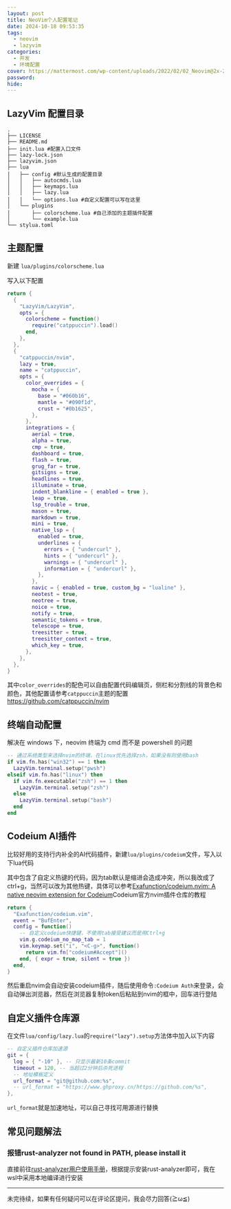 ```yaml
---
layout: post
title: NeoVim个人配置笔记
date: 2024-10-18 09:53:35
tags:
  - neovim
  - lazyvim
categories:
  - 开发
  - 环境配置
cover: https://mattermost.com/wp-content/uploads/2022/02/02_Neovim@2x-2048x1072.png
password:
hide:
---
```


## LazyVim 配置目录

```shell
.
├── LICENSE
├── README.md
├── init.lua #配置入口文件
├── lazy-lock.json
├── lazyvim.json
├── lua
│   ├── config #默认生成的配置目录
│   │   ├── autocmds.lua
│   │   ├── keymaps.lua
│   │   ├── lazy.lua
│   │   └── options.lua #自定义配置可以写在这里
│   └── plugins
│       ├── colorscheme.lua #自己添加的主题插件配置
│       └── example.lua
└── stylua.toml

```

<!-- more -->

## 主题配置

新建 `lua/plugins/colorscheme.lua`

写入以下配置

```lua
return {
  {
    "LazyVim/LazyVim",
    opts = {
      colorscheme = function()
        require("catppuccin").load()
      end,
    },
  },
  {
    "catppuccin/nvim",
    lazy = true,
    name = "catppuccin",
    opts = {
      color_overrides = {
        mocha = {
          base = "#060b16",
          mantle = "#090f1d",
          crust = "#0b1625",
        },
      },
      integrations = {
        aerial = true,
        alpha = true,
        cmp = true,
        dashboard = true,
        flash = true,
        grug_far = true,
        gitsigns = true,
        headlines = true,
        illuminate = true,
        indent_blankline = { enabled = true },
        leap = true,
        lsp_trouble = true,
        mason = true,
        markdown = true,
        mini = true,
        native_lsp = {
          enabled = true,
          underlines = {
            errors = { "undercurl" },
            hints = { "undercurl" },
            warnings = { "undercurl" },
            information = { "undercurl" },
          },
        },
        navic = { enabled = true, custom_bg = "lualine" },
        neotest = true,
        neotree = true,
        noice = true,
        notify = true,
        semantic_tokens = true,
        telescope = true,
        treesitter = true,
        treesitter_context = true,
        which_key = true,
      },
    },
  },
}

```

其中`color_overrides`的配色可以自由配置代码编辑页，侧栏和分割线的背景色和颜色，其他配置请参考`catppuccin`主题的配置<https://github.com/catppuccin/nvim>

## 终端自动配置

解决在 windows 下，neovim 终端为 cmd 而不是 powershell 的问题

```lua
-- 通过系统类型来选择nvim的终端，在linux优先选择zsh，如果没有则使用bash
if vim.fn.has("win32") == 1 then
  LazyVim.terminal.setup("pwsh")
elseif vim.fn.has("linux") then
  if vim.fn.executable("zsh") == 1 then
    LazyVim.terminal.setup("zsh")
  else
    LazyVim.terminal.setup("bash")
  end
end
```

## Codeium AI插件

比较好用的支持行内补全的AI代码插件，新建`lua/plugins/codeium`文件，写入以下lua代码

其中包含了自定义热键的代码，因为tab默认是缩进会造成冲突，所以我改成了ctrl+g，当然可以改为其他热键，具体可以参考[Exafunction/codeium.nvim: A native neovim extension for Codeium](https://github.com/Exafunction/codeium.nvim)Codeium官方nvim插件仓库的教程

```lua
return {
  "Exafunction/codeium.vim",
  event = "BufEnter",
  config = function()
    -- 自定义codeium快捷键，不使用tab接受建议而是用Ctrl+g
    vim.g.codeium_no_map_tab = 1
    vim.keymap.set("i", "<C-g>", function()
      return vim.fn["codeium#Accept"]()
    end, { expr = true, silent = true })
  end,
}
```

然后重启nvim会自动安装codeium插件，随后使用命令`:Codeium Auth`来登录，会自动弹出浏览器，然后在浏览器复制token后粘贴到nvim的框中，回车进行登陆

## 自定义插件仓库源

在文件`lua/config/lazy.lua`的`require("lazy").setup`方法体中加入以下内容

```lua
-- 自定义插件仓库加速源
git = {
  log = { "-10" }, -- 只显示最新10条commit
  timeout = 120, -- 当超过2分钟后杀死进程
  -- 地址模板定义
  url_format = "git@github.com:%s",
  -- url_format = "https://www.ghproxy.cn/https://github.com/%s",
},
```

`url_format`就是加速地址，可以自己寻找可用源进行替换

## 常见问题解法

### 报错rust-analyzer not found in PATH, please install it

直接前往[rust-analyzer用户使用手册](https://rust-analyzer.github.io/manual.html#installation)，根据提示安装rust-analyzer即可，我在wsl中采用本地编译进行安装

---

未完待续，如果有任何疑问可以在评论区提问，我会尽力回答(≧ω≦)
